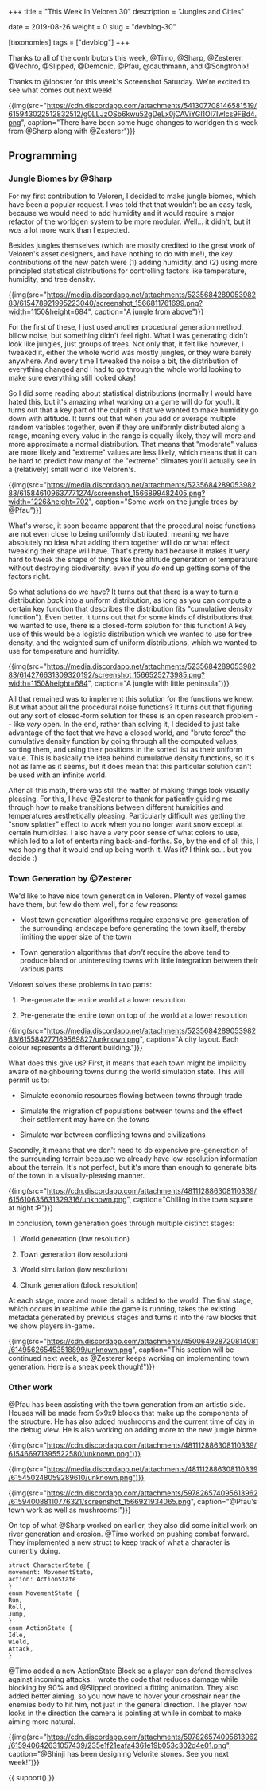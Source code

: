 +++
title = "This Week In Veloren 30"
description = "Jungles and Cities"

date = 2019-08-26
weight = 0
slug = "devblog-30"

[taxonomies]
tags = ["devblog"]
+++

Thanks to all of the contributors this week, @Timo, @Sharp, @Zesterer, @Vechro, @Slipped, @Demonic, @Pfau, @cauthmann, and @Songtronix!

Thanks to @lobster for this week's Screenshot Saturday. We're excited to see what comes out next week!

{{img(src="https://cdn.discordapp.com/attachments/541307708146581519/615943022512832512/g0LLJzOSb6kwu52gDeLx0jCAViYGl1OI7Iwlcs9FBd4.png", caption="There have been some huge changes to worldgen this week from @Sharp along with @Zesterer")}}

## Programming

### Jungle Biomes by @Sharp

For my first contribution to Veloren, I decided to make jungle biomes, which have been a popular request. I was told that that wouldn't be an easy task, because we would need to add humidity and it would require a major refactor of the worldgen system to be more modular. Well... it didn't, but it _was_ a lot more work than I expected.

Besides jungles themselves (which are mostly credited to the great work of Veloren's asset designers, and have nothing to do with me!), the key contributions of the new patch were (1) adding humidity, and (2) using more principled statistical distributions for controlling factors like temperature, humidity, and tree density.

{{img(src="https://media.discordapp.net/attachments/523568428905398283/615478921995223040/screenshot_1566811761699.png?width=1150&height=684", caption="A jungle from above")}}

For the first of these, I just used another procedural generation method, billow noise, but something didn't feel right. What I was generating didn't look like jungles, just groups of trees. Not only that, it felt like however, I tweaked it, either the whole world was mostly jungles, or they were barely anywhere. And every time I tweaked the noise a bit, the distribution of everything changed and I had to go through the whole world looking to make sure everything still looked okay!

So I did some reading about statistical distributions (normally I would have hated this, but it's amazing what working on a game will do for you!). It turns out that a key part of the culprit is that we wanted to make humidity go down with altitude. It turns out that when you add or average multiple random variables together, even if they are uniformly distributed along a range, meaning every value in the range is equally likely, they will more and more approximate a normal distribution. That means that "moderate" values are more likely and "extreme" values are less likely, which means that it can be hard to predict how many of the "extreme" climates you'll actually see in a (relatively) small world like Veloren's.

{{img(src="https://media.discordapp.net/attachments/523568428905398283/615846109637771274/screenshot_1566899482405.png?width=1226&height=702", caption="Some work on the jungle trees by @Pfau")}}

What's worse, it soon became apparent that the procedural noise functions are not even close to being uniformly distributed, meaning we have absolutely no idea what adding them together will do or what effect tweaking their shape will have. That's pretty bad because it makes it very hard to tweak the shape of things like the altitude generation or temperature without destroying biodiversity, even if you _do_ end up getting some of the factors right.

So what solutions do we have? It turns out that there is a way to turn a distribution _back_ into a uniform distribution, as long as you can compute a certain key function that describes the distribution (its "cumulative density function"). Even better, it turns out that for some kinds of distributions that we wanted to use, there is a closed-form solution for this function! A key use of this would be a logistic distribution which we wanted to use for tree density, and the weighted sum of uniform distributions, which we wanted to use for temperature and humidity.

{{img(src="https://media.discordapp.net/attachments/523568428905398283/614276631309320192/screenshot_1566525273985.png?width=1150&height=684", caption="A jungle with little peninsula")}}

All that remained was to implement this solution for the functions we knew. But what about all the procedural noise functions? It turns out that figuring out any sort of closed-form solution for these is an open research problem -- like _very_ open. In the end, rather than solving it, I decided to just take advantage of the fact that we have a closed world, and "brute force" the cumulative density function by going through all the computed values, sorting them, and using their positions in the sorted list as their uniform value. This is basically the idea behind cumulative density functions, so it's not as lame as it seems, but it does mean that this particular solution can't be used with an infinite world.

After all this math, there was still the matter of making things look visually pleasing. For this, I have @Zesterer to thank for patiently guiding me through how to make transitions between different humidities and temperatures aesthetically pleasing. Particularly difficult was getting the "snow splatter" effect to work when you no longer want snow except at certain humidities. I also have a very poor sense of what colors to use, which led to a lot of entertaining back-and-forths. So, by the end of all this, I was hoping that it would end up being worth it. Was it? I think so... but you decide :)

### Town Generation by @Zesterer

We'd like to have nice town generation in Veloren. Plenty of voxel games have them, but few do them well, for a few reasons:

- Most town generation algorithms require expensive pre-generation of the surrounding landscape before generating the town itself, thereby limiting the upper size of the town

- Town generation algorithms that _don't_ require the above tend to produce bland or uninteresting towns with little integration between their various parts.

Veloren solves these problems in two parts:

1. Pre-generate the entire world at a lower resolution

2. Pre-generate the entire town on top of the world at a lower resolution

{{img(src="https://media.discordapp.net/attachments/523568428905398283/615584277169569827/unknown.png", caption="A city layout. Each colour represents a different building.")}}

What does this give us? First, it means that each town might be implicitly aware of neighbouring towns during the world simulation state. This will permit us to:

- Simulate economic resources flowing between towns through trade

- Simulate the migration of populations between towns and the effect their settlement may have on the towns

- Simulate war between conflicting towns and civilizations

Secondly, it means that we don't need to do expensive pre-generation of the surrounding terrain because we already have low-resolution information about the terrain. It's not perfect, but it's more than enough to generate bits of the town in a visually-pleasing manner.

{{img(src="https://cdn.discordapp.com/attachments/481112886308110339/615610635631329316/unknown.png", caption="Chilling in the town square at night :P")}}

In conclusion, town generation goes through multiple distinct stages:

1. World generation (low resolution)

2. Town generation (low resolution)

3. World simulation (low resolution)

4. Chunk generation (block resolution)

At each stage, more and more detail is added to the world. The final stage, which occurs in realtime while the game is running, takes the existing metadata generated by previous stages and turns it into the raw blocks that we show players in-game.

{{img(src="https://cdn.discordapp.com/attachments/450064928720814081/614956265453518899/unknown.png", caption="This section will be continued next week, as @Zesterer keeps working on implementing town generation. Here is a sneak peek though!")}}

### Other work

@Pfau has been assisting with the town generation from an artistic side. Houses will be made from 9x9x9 blocks that make up the components of the structure. He has also added mushrooms and the current time of day in the debug view. He is also working on adding more to the new jungle biome.

{{img(src="https://cdn.discordapp.com/attachments/481112886308110339/615466971395522580/unknown.png")}}

{{img(src="https://media.discordapp.net/attachments/481112886308110339/615450248059289610/unknown.png")}}

{{img(src="https://cdn.discordapp.com/attachments/597826574095613962/615940088110776321/screenshot_1566921934065.png", caption="@Pfau's town work as well as mushrooms!")}}

On top of what @Sharp worked on earlier, they also did some initial work on river generation and erosion. @Timo worked on pushing combat forward. They implemented a new struct to keep track of what a character is currently doing.

```
struct CharacterState {
movement: MovementState,
action: ActionState
}
enum MovementState {
Run,
Roll,
Jump,
}
enum ActionState {
Idle,
Wield,
Attack,
}
```

@Timo added a new ActionState Block so a player can defend themselves against incoming attacks. I wrote the code that reduces damage while blocking by 90% and @Slipped provided a fitting animation. They also added better aiming, so you now have to hover your crosshair near the enemies body to hit him, not just in the general direction. The player now looks in the direction the camera is pointing at while in combat to make aiming more natural.

{{img(src="https://cdn.discordapp.com/attachments/597826574095613962/615940642631057439/235e1f21eafa4361e19b053c302d4e01.png", caption="@Shinji has been designing Velorite stones. See you next week!")}}

{{ support() }}
